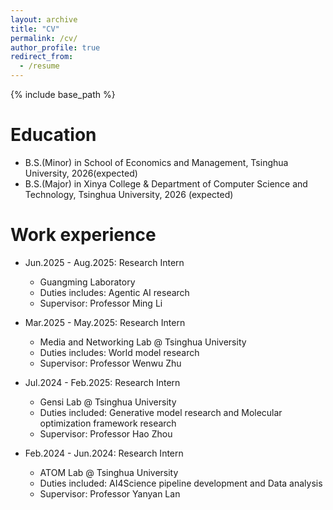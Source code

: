 ```yaml
---
layout: archive
title: "CV"
permalink: /cv/
author_profile: true
redirect_from:
  - /resume
---
```


{% include base_path %}

Education
======
* B.S.(Minor) in School of Economics and Management, Tsinghua University, 2026(expected)
* B.S.(Major) in Xinya College & Department of Computer Science and Technology, Tsinghua University, 2026 (expected)

Work experience
======

* Jun.2025 - Aug.2025: Research Intern
  * Guangming Laboratory
  * Duties includes: Agentic AI research
  * Supervisor: Professor Ming Li
  
* Mar.2025 - May.2025: Research Intern
  * Media and Networking Lab @ Tsinghua University
  * Duties includes: World model research
  * Supervisor: Professor Wenwu Zhu

* Jul.2024 - Feb.2025: Research Intern
  * Gensi Lab @ Tsinghua University
  * Duties included: Generative model research and Molecular optimization framework research
  * Supervisor: Professor Hao Zhou

* Feb.2024 - Jun.2024: Research Intern
  * ATOM Lab @ Tsinghua University
  * Duties included: AI4Science pipeline development and Data analysis
  * Supervisor: Professor Yanyan Lan
  
